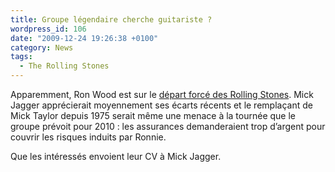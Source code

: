 ```yaml
---
title: Groupe légendaire cherche guitariste ?
wordpress_id: 106
date: "2009-12-24 19:26:38 +0100"
category: News
tags:
  - The Rolling Stones
---
```


Apparemment, Ron Wood est sur le [départ forcé des Rolling Stones][1]. Mick
Jagger apprécierait moyennement ses écarts récents et le remplaçant de Mick
Taylor depuis 1975 serait même une menace à la tournée que le groupe prévoit
pour 2010 : les assurances demanderaient trop d’argent pour couvrir les risques
induits par Ronnie.

Que les intéressés envoient leur CV à Mick Jagger.

[1]: https://www.spin.com/2009/12/rolling-stones-replacing-ronnie-wood/
